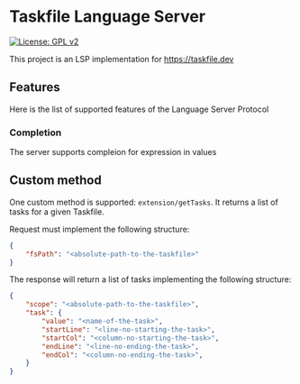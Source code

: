 # Taskfile Language Server

[![License: GPL v2](https://img.shields.io/badge/License-GPL%20v2-blue.svg)](https://www.gnu.org/licenses/old-licenses/gpl-2.0.en.html)

This project is an LSP implementation for https://taskfile.dev

## Features

Here is the list of supported features of the Language Server Protocol

### Completion

The server supports compleion for expression in values

## Custom method

One custom method is supported: `extension/getTasks`. It returns a list of tasks for a given Taskfile.

Request must implement the following structure: 

```json
{
    "fsPath": "<absolute-path-to-the-taskfile>"
}
```

The response will return a list of tasks implementing the following structure:

```json
{
    "scope": "<absolute-path-to-the-taskfile>",
    "task": {
        "value": "<name-of-the-task>",
        "startLine": "<line-no-starting-the-task>",
        "startCol": "<column-no-starting-the-task>",
        "endLine": "<line-no-ending-the-task>",
        "endCol": "<column-no-ending-the-task>",
    }
}
```

